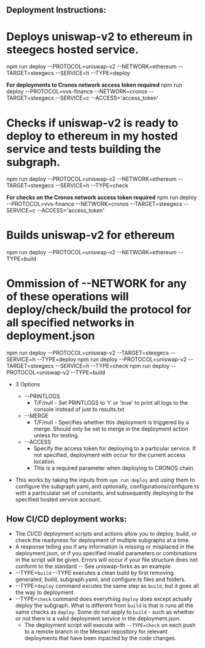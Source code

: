 ## Deployment Instructions:

# Deploys uniswap-v2 to ethereum in steegecs hosted service.

npm run deploy --PROTOCOL=uniswap-v2 --NETWORK=ethereum --TARGET=steegecs --SERVICE=h --TYPE=deploy

**For deployments to Cronos network access token required**
npm run deploy --PROTOCOL=vvs-finance --NETWORK=cronos --TARGET=steegecs --SERVICE=c --ACCESS='access_token'

# Checks if uniswap-v2 is ready to deploy to ethereum in my hosted service and tests building the subgraph.

npm run deploy --PROTOCOL=uniswap-v2 --NETWORK=ethereum --TARGET=steegecs --SERVICE=h --TYPE=check

**For checks on the Cronos network access token required**
npm run deploy --PROTOCOL=vvs-finance --NETWORK=cronos --TARGET=steegecs --SERVICE=c --ACCESS='access_token'

# Builds uniswap-v2 for ethereum

npm run deploy --PROTOCOL=uniswap-v2 --NETWORK=ethereum --TYPE=build

# Ommission of --NETWORK for any of these operations will deploy/check/build the protocol for all specified networks in deployment.json

npm run deploy --PROTOCOL=uniswap-v2 --TARGET=steegecs --SERVICE=h --TYPE=deploy
npm run deploy --PROTOCOL=uniswap-v2 --TARGET=steegecs --SERVICE=h --TYPE=check
npm run deploy --PROTOCOL=uniswap-v2 --TYPE=build

- 3 Options

  - --PRINTLOGS
    - T/F/null - Set PRINTLOGS to 't' or 'true' to print all logs to the console instead of just to results.txt
  - --MERGE
    - T/F/null - Specifies whether this deployment is triggered by a merge. Should only be set to merge in the deployment action unless for testing.
  - --ACCESS
    - Specify the access token for deploying to a particular service. If not specified, deployment with occur for the current access location.
    - This is a required parameter when deploying to CRONOS chain.

- This works by taking the inputs from `npm run deploy` and using them to configure the subgraph.yaml, and optionally, configurations/configure.ts with a particulalar set of constants, and subsequently deploying to the specified hosted service account.

## How CI/CD deployment works:

- The CI/CD deployment scripts and actions allow you to deploy, build, or check the readyness for deployment of multiple subgraphs at a time.
- A response telling you if any information is missing or misplaced in the deployment.json, or if you specified invalid parameters or combinations in the script will be given. Errors will occur if your file structure does not conform to the standard -- See uniswap-forks as an example
- --TYPE=`build` --TYPE executes a clean build by first removing generated, build, subgraph.yaml, and configure.ts files and folders.
- --TYPE=`deploy` command excutes the same step as `build`, but it goes all the way to deployment.
- --TYPE=`check` command does everything `deploy` does except actually deploy the subgraph. What is different from `build` is that is runs all the same checks as `deploy`. Some do not apply to `build` - such as whether or not there is a valid deployment service in the deployment.json.
  - The deployment script will execute with `--TYPE=check` on each push to a remote branch in the Messari repository for relevant deployments that have been inpacted by the code changes.
